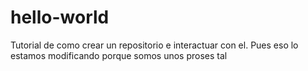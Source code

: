 # hello-world
Tutorial de como crear un repositorio e interactuar con el. Pues eso lo estamos modificando porque somos unos proses tal
